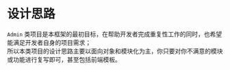 # 设计思路

`Admin` 类项目是本框架的最初目标，在帮助开发者完成重复性工作的同时，也希望能满足开发者自身的项目需求；  
所以本类项目的设计思路主要以面向对象和模块化为主，你只要对你不满意的模块或功能进行复写即可，甚至包括前端模板。

